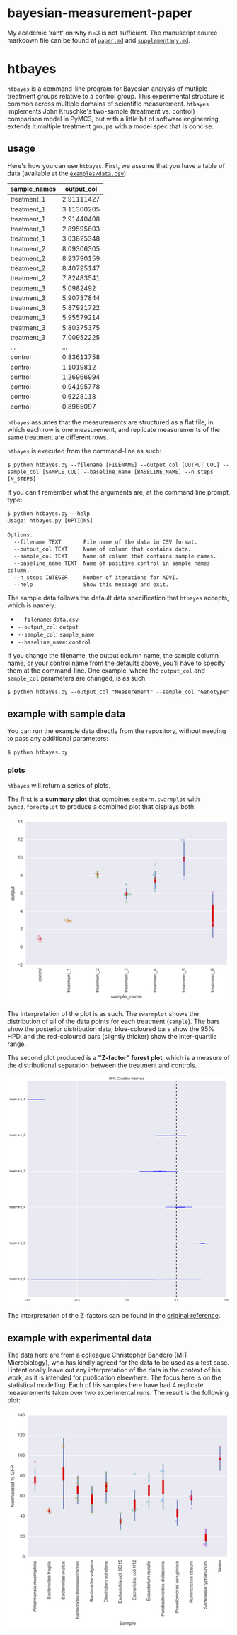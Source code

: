 # bayesian-measurement-paper
My academic 'rant' on why n=3 is not sufficient. The manuscript source markdown file can be found at [`paper.md`](./paper.md) and [`supplementary.md`](./supplementary.md).

# htbayes

`htbayes` is a command-line program for Bayesian analysis of mutliple treatment groups relative to a control group. This experimental structure is common across multiple domains of scientific measurement. `htbayes` implements John Kruschke's two-sample (treatment vs. control) comparison model in PyMC3, but with a little bit of software engineering, extends it multiple treatment groups with a model spec that is concise.

## usage

Here's how you can use `htbayes`. First, we assume that you have a table of data (available at the [`examples/data.csv`](./examples/data.csv)):

| sample_names | output_col |
|--------------|------------|
| treatment_1  | 2.91111427 |
| treatment_1  | 3.11300205 |
| treatment_1  | 2.91440408 |
| treatment_1  | 2.89595603 |
| treatment_1  | 3.03825348 |
| treatment_2  | 8.09306305 |
| treatment_2  | 8.23790159 |
| treatment_2  | 8.40725147 |
| treatment_2  | 7.82483541 |
| treatment_3  | 5.0982492  |
| treatment_3  | 5.90737844 |
| treatment_3  | 5.87921722 |
| treatment_3  | 5.95579214 |
| treatment_3  | 5.80375375 |
| treatment_3  | 7.00952225 |
| ...          | ...        |
| control      | 0.83613758 |
| control      | 1.1019812  |
| control      | 1.26966994 |
| control      | 0.94195778 |
| control      | 0.6228118  |
| control      | 0.8965097  |

`htbayes` assumes that the measurements are structured as a flat file, in which each row is one measurement, and replicate measurements of the same treatment are different rows.

`htbayes` is executed from the command-line as such:

```
$ python htbayes.py --filename [FILENAME] --output_col [OUTPUT_COL] --sample_col [SAMPLE_COL] --baseline_name [BASELINE_NAME] --n_steps [N_STEPS]
```

If you can't remember what the arguments are, at the command line prompt, type:

```
$ python htbayes.py --help
Usage: htbayes.py [OPTIONS]

Options:
  --filename TEXT       File name of the data in CSV format.
  --output_col TEXT     Name of column that contains data.
  --sample_col TEXT     Name of column that contains sample names.
  --baseline_name TEXT  Name of positive control in sample names column.
  --n_steps INTEGER     Number of iterations for ADVI.
  --help                Show this message and exit.

```

The sample data follows the default data specification that `htbayes` accepts, which is namely:

- `--filename`: `data.csv`
- `--output_col`: `output`
- `--sample_col`: `sample_name`
- `--baseline_name`: `control`

If you change the filename, the output column name, the sample column name, or your control name from the defaults above, you'll have to specify them at the command-line. One example, where the `output_col` and `sample_col` parameters are changed, is as such:

```
$ python htbayes.py --output_col "Measurement" --sample_col "Genotype"
```

## example with sample data

You can run the example data directly from the repository, without needing to pass any additional parameters:

```
$ python htbayes.py
```

### plots

`htbayes` will return a series of plots.

The first is a **summary plot** that combines `seaborn.swarmplot` with `pymc3.forestplot` to produce a combined plot that displays both:

![Combined swarm and quantile plots](./examples/data-summary_plot.png)

The interpretation of the plot is as such. The `swarmplot` shows the distribution of all of the data points for each treatment (`sample`). The bars show the posterior distribution data; blue-coloured bars show the 95% HPD, and the red-coloured bars (slightly thicker) show the inter-quartile range.

The second plot produced is a **"Z-factor" forest plot**, which is a measure of the distributional separation between the treatment and controls.

![Z-factor forest plot](./examples/data-zfactor-forestplot.png)

The interpretation of the Z-factors can be found in the [original reference](https://www.ncbi.nlm.nih.gov/pubmed/10838414).

## example with experimental data

The data here are from a colleague Christopher Bandoro (MIT Microbiology), who has kindly agreed for the data to be used as a test case. I intentionally leave out any interpretation of the data in the context of his work, as it is intended for publication elsewhere. The focus here is on the statistical modelling. Each of his samples here have had 4 replicate measurements taken over two experimental runs. The result is the following plot:

![Chris' data](./examples/bandoro-microbiome-summary_plot.png)

